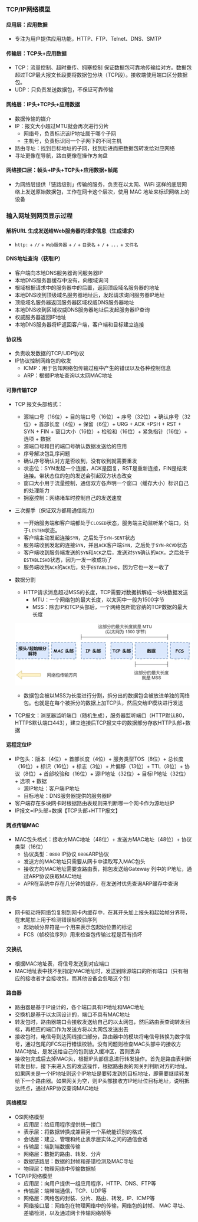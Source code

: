 ### TCP/IP网络模型

#### 应用层：应用数据

* 专注为用户提供应用功能，HTTP、FTP、Telnet、DNS、SMTP

#### 传输层：TCP头+应用数据

* TCP：流量控制、超时重传、拥塞控制 保证数据包可靠地传输给对方。数据包超过TCP最大报文长段要将数据包分块（TCP段）。接收端使用端口区分数据包。
* UDP：只负责发送数据包，不保证可靠传输

#### 网络层：IP头+TCP头+应用数据

* 数据传输的媒介
* IP：报文大小超过MTU就会再次进行分片
  * 网络号，负责标识该IP地址属于哪个子网
  * 主机号，负责标识同一个子网下的不同主机
* 路由寻址：找到目标地址的子网，找到后进而把数据包转发给对应网络
* 寻址更像在导航，路由更像在操作方向盘

#### 网络接口层：帧头+IP头+TCP头+应用数据+帧尾

* 为网络层提供「链路级别」传输的服务，负责在以太网、WiFi 这样的底层网络上发送原始数据包，工作在网卡这个层次，使用 MAC 地址来标识网络上的设备

### 输入网址到网页显示过程

#### 解析URL 生成发送给Web服务器的请求信息（生成请求）

* `http:` + `//` + `Web服务器` + `/` + `目录名` +  `/` +  `...` + `文件名`

#### DNS地址查询（获取IP）

* 客户端向本地DNS服务器询问服务器IP
* 本地DNS服务器缓存中没有，向根域询问
* 根域根据请求中的服务器中的后置，返回顶级域名服务器的地址
* 本地DNS收到顶级域名服务器地址后，发起请求询问服务器IP地址
* 顶级域名服务器返回服务器区域权威DNS服务器地址
* 本地DNS收到区域权威DNS服务器地址后发起服务器IP查询
* 权威服务器返回IP地址
* 本地DNS服务器将IP返回客户端，客户端和目标建立连接

#### 协议栈

* 负责收发数据的TCP/UDP协议
* IP协议控制网络包的收发
  * ICMP：用于告知网络包传输过程中产生的错误以及各种控制信息
  * ARP：根据IP地址查询以太网MAC地址

#### 可靠传输TCP

* TCP 报文头部格式：

  * 源端口号（16位）+ 目的端口号（16位）+ 序号（32位）+ 确认序号（32位）+ 首部长度（4位）+ 保留（6位）+ URG + ACK +PSH + RST + SYN + FIN + 窗口大小（16位）+ 检验和（16位）+ 紧急指针（16位）+ 选项 + 数据
  * 源端口号和目的端口号确认数据发送给的应用
  * 序号解决包乱序问题
  * 确认序号确认对方是否收到，没有收到就需要重发
  * 状态位：SYN发起一个连接，ACK是回复，RST是重新连接，FIN是结束连接。带状态位的包的发送会引起双方状态改变
  * 窗口大小用于流量控制，通信双方各声明一个窗口（缓存大小）标识自己的处理能力
  * 拥塞控制：网络堵车时控制自己的发送速度

* 三次握手（保证双方都用通信能力）

  * 一开始服务端和客户端都处于`CLOSED`状态，服务端主动监听某个端口，处于`LISTEN`状态。
  * 客户端主动发起连接`SYN`，之后处于`SYN-SENT`状态
  * 服务端收到发起的连接`SYN`，并且`ACK`客户端`SYN`，之后处于`SYN-RCVD`状态
  * 客户端收到服务端发送的`SYN`和`ACK`之后，发送对`SYN`确认的`ACK`，之后处于`ESTABLISHD`状态，因为一发一收成功了
  * 服务端收到`ACK`的`ACK`后，处于`ESTABLISHD`，因为它也一发一收了

* 数据分割

  * HTTP请求消息超过MSS的长度，TCP需要对数据拆解成一块块数据发送
    * MTU：一个网络包的最大长度，以太网中一般为1500字节
    * MSS：除去IP和TCP头部后，一个网络包所能容纳的TCP数据的最大长度

  ![MTU 与 MSS](./asset/MTU_MSS.png)

  * 数据包会被以MSS为长度进行分割，拆分出的数据包会被放进单独的网络包。也就是在每个被拆分的数据上加TCP头，然后交给IP模块进行发送

* TCP报文：浏览器监听端口（随机生成），服务器监听端口（HTTP默认80，HTTPS默认端口443），建立连接后TCP报文中的数据部分存放HTTP头部+数据

#### 远程定位IP

* IP包头：版本（4位）+ 首部长度（4位）+ 服务类型TOS（8位）+ 总长度（16位）+ 标识（16位）+ 标志（3位）+ 片偏移（13位）+ TTL（8位）+ 协议（8位）+ 首部校验和（16位）+ 源IP地址（32位）+ 目标IP地址（32位）+ 选项 + 数据
  * 源IP地址：客户端IP地址
  * 目标地址：DNS服务器提供的服务器IP
* 客户端存在多块网卡时根据路由表规则来判断哪一个网卡作为源地址IP
* IP报文=IP头部+数据【TCP头部+HTTP报文】

#### 两点传输MAC

* MAC包头格式：接收方MAC地址（48位）+ 发送方MAC地址（48位）+ 协议类型（16位）
  * 协议类型：`0800` IP协议 `0806`ARP协议
  * 发送方的MAC地址只需要从网卡中读取写入MAC包头
  * 接收方的MAC地址需要查路由表，把包发送给Gateway 列中的IP地址，通过ARP协议获取MAC地址
  * APR在系统中存在几分钟的缓存，在发送时优先查询ARP缓存中查询

#### 网卡

* 网卡驱动将网络包复制到网卡内缓存中，在其开头加上报头和起始帧分界符，在末尾加上用于检测错误帧校验序列
  * 起始帧分界符是一个用来表示包起始位置的标记
  * FCS（帧校验序列）用来检查包传输过程是否有损坏

#### 交换机

* 根据MAC地址表，将信号发送到对应端口
* MAC地址表中找不到指定MAC地址时，发送到除源端口的所有端口（只有相应的接收者才会接收包，而其他设备会忽略这个包）

#### 路由器

* 路由器是基于IP设计的，各个端口具有IP地址和MAC地址
* 交换机是基于以太网设计的，端口不具有MAC地址
* 转发包时，路由器端口会接收发送给自己的以太网包，然后路由表查询转发目标，再相应的端口作为发送方将以太网包发送出去
* 接收包时，电信号到达网线接口部分，路由器中的模块将电信号转换为数字信号，通过包尾的FCS进行错误校验。没有问题则检查MAC头部中的接收方MAC地址，是发送给自己的包则放入缓冲区，否则丢弃
* 接收包完成后去掉MAC头，根据IP头部信息进行转发操作。首先是路由表判断转发目标，接下来进入包的发送操作，根据路由表的网关列判断对方的地址。如果网关是一个IP地址则这个IP地址是要转发到的目标地址，即需要继续转发给下一个路由器。如果网关为空，则IP头部接收方IP地址位目标地址，说明抵达终点，通过ARP协议查询MAC地址

#### 网络模型

* OSI网络模型
  * 应用层：给应用程序提供统一接口
  * 表示层：将数据转换成兼容另一个系统能识别的格式
  * 会话层：建立、管理和终止表示层实体之间的通信会话
  * 传输层：端到端数据传输
  * 网络层：数据的路由、转发、分片
  * 数据链路层：数据的封帧和差错检测及MAC寻址
  * 物理层：物理网络中传输数据帧
* TCP/IP网络模型
  * 应用层：向用户提供一组应用程序，HTTP、DNS、FTP等
  * 传输层：端带端通信，TCP、UDP等
  * 网络层：网络包的封装、分片、路由、转发，IP、ICMP等
  * 网络接口层：网络包在物理网络中的传输，网络包的封帧、 MAC 寻址、差错检测，以及通过网卡传输网络帧等
